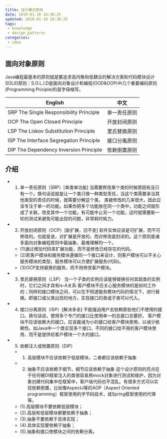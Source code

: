 ```yaml
---
title: 设计模式原则
date: 2019-01-10 10:36:25
updated: 2019-01-10 10:36:25
tags:
 - knowledge
 - design_patterns
categories:
 - idea
---
```

面向对象原则
-----
Java编程最基本的原则就是要追求高内聚和低耦合的解决方案和代码模块设计
SOLID原则：S.O.L.I.D是面向对象设计和编程(OOD&OOP)中几个重要编码原则(Programming Priciple)的首字母缩写。

|English|中文|
|-----|-----------|
|SRP The Single Responsibility Principle| 单一责任原则|
|OCP The Open Closed Principle| 开放封闭原则|
|LSP The Liskov Substitution Principle| 里氏替换原则|
|ISP The Interface Segregation Principle| 接口分离原则|
|DIP The Dependency Inversion Principle| 依赖倒置原则|

## 介绍
- 1. 单一责任原则（SRP）[单类单功能]
      当需要修改某个类的时候原因有且只有一个。换句话说就是让一个类只做一种类型责任，当这个类需要承当其他类型的责任的时候，就需要分解这个类。 类被修改的几率很大，因此应该专注于单一的功能。如果你把多个功能放在同一个类中，功能之间就形成了关联，改变其中一个功能，有可能中止另一个功能，这时就需要新一轮的测试来避免可能出现的问题，非常耗时耗力。
- 2. 开放封闭原则（OCP）[新扩展，旧不变]
软件实体应该是可扩展，而不可修改的。也就是说，对扩展是开放的，而对修改是封闭的。这个原则是诸多面向对象编程原则中最抽象、最难理解的一个。
    - (1)通过增加代码来扩展功能，而不是修改已经存在的代码。
    - (2)若客户模块和服务模块遵循同一个接口来设计，则客户模块可以不关心服务模块的类型，服务模块可以方便扩展服务(代码)。
    - (3)OCP支持替换的服务，而不用修改客户模块。
- 3. 里氏替换原则（LSP）
当一个子类的实例应该能够替换任何其超类的实例时，它们之间才具有is-A关系
客户模块不应关心服务模块的是如何工作的；同样的接口模块之间，可以在不知道服务模块代码的情况下，进行替换。即接口或父类出现的地方，实现接口的类或子类可以代入。
- 4. 接口分离原则（ISP）[解决多余]
不能强迫用户去依赖那些他们不使用的接口。换句话说，使用多个专门的接口比使用单一的总接口总要好。 
客户模块不应该依赖大的接口，应该裁减为小的接口给客户模块使用，以减少依赖性。如Java中一个类实现多个接口，不同的接口给不用的客户模块使用，而不是提供给客户模块一个大的接口。
- 5. 依赖注入或倒置原则（DIP）
    - 1. 高层模块不应该依赖于低层模块，二者都应该依赖于抽象 
    - 2. 抽象不应该依赖于细节，细节应该依赖于抽象
这个设计原则的亮点在于任何被DI框架注入的类很容易用mock对象进行测试和维护，因为对象创建代码集中在框架中，客户端代码也不混乱。有很多方式可以实现依赖倒置，比如像AspectJ等的AOP（Aspect Oriented programming）框架使用的字节码技术，或Spring框架使用的代理等。
    - (1).高层模块不要依赖低层模块；
    - (2).高层和低层模块都要依赖于抽象；
    - (3).抽象不要依赖于具体实现； 
    - (4).具体实现要依赖于抽象；
    - (5).抽象和接口使模块之间的依赖分离。